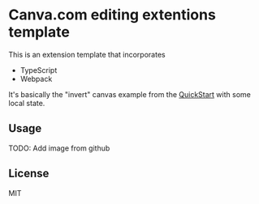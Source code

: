 # Canva.com editing extentions template

This is an extension template that incorporates

* TypeScript
* Webpack

It's basically the "invert" canvas example from the [QuickStart](https://www.canva.com/developers/docs/editing-extensions/quick-start/)
with some local state.

## Usage

TODO: Add image from github

## License

MIT